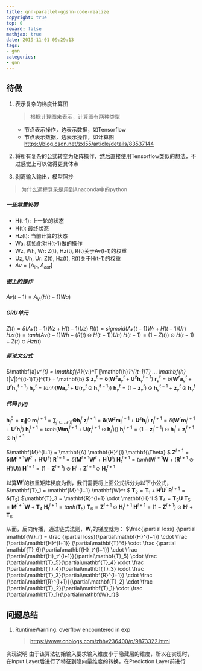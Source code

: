 ```yaml
---
title: gnn-parallel-ggsnn-code-realize
copyright: true
top: 0
reward: false
mathjax: true
date: 2019-11-01 09:29:13
tags:
- gnn
categories:
- gnn
---
```


## 待做

1. 表示复杂的梯度计算图
    > 根据计算图来表示，计算图有两种类型
    - 节点表示操作，边表示数据，如Tensorflow
    - 节点表示数据，边表示操作，如计算图 https://blog.csdn.net/zxl55/article/details/83537144

2. 将所有复杂的公式转变为矩阵操作，然后直接使用Tensorflow类似的想法，不过感觉上可以做得更具体点

3. 剥离输入输出，模型照抄
> 为什么远程登录是用到Anaconda中的python



##### 一些常量说明
- H(t-1): 上一轮的状态
- H(t): 最终状态
- Hz(t): 当前计算的状态
- Wa: 初始化对H(t-1)做的操作
- Wz, Wh, Wr: Z(t), Hz(t), R(t)关于Av(t-1)的权重
- Uz, Uh, Ur: Z(t), Hz(t), R(t)关于H(t-1)的权重
- $Av=[A_{in}, A_{out}]$

##### 图上的操作
$Av(t-1) = A_{v:} (H(t-1)Wa)$
##### GRU单元
$Z(t) = \delta (Av(t-1)Wz + H(t-1)Uz)$
$R(t) = sigmoid(Av(t-1)Wr + H(t-1)Ur)$
$Hzt(t) = tanh(Av(t-1)Wh + (R(t) \odot H(t-1))Uh)$
$H(t-1) = (1-Z(t))\odot H(t-1) + Z(t) \odot Hzt(t)$


##### 原论文公式
$\mathbf{a}_v^{t} = \mathbf{A}_{v:}^T [\mathbf{h}_1^{(t-1)T} ... \mathbf{h}_{|V|}^{(t-1)T}]^{T} + \mathbf{b} $
$\mathbf{z}_v^t = \mathbf{\delta} ( \mathbf{W}^z \mathbf{a}_v^{t} + \mathbf{U}^z \mathbf{h}_v^{t-1})$
$\mathbf{r}_v^t = \delta ( \mathbf{W}^r \mathbf{a}_v^{t} + \mathbf{U}^r \mathbf{h}_v^{t-1})$
$\mathbf{h}_v^t = tanh ( \mathbf{W} \mathbf{a}_v^{t} + \mathbf{U} ( \mathbf{r}_v^t \odot \mathbf{h}_v^{t-1}))$
$\mathbf{h}_v^t = (1 - \mathbf{z}_v^t) \odot \mathbf{h}_v^{t-1} +  \mathbf{z}_v^t \odot \mathbf{h}_v^t$

##### 代码 pyg

$\mathbf{h}_j^{0} = \mathbf{x}_i \mathbf{\parallel} 0$
$\mathbf{m}_i^{l+1} = \sum_{j \in \mathcal{N}(i)} \mathbf{\Theta} \mathbf{h}_j^{l}$
$\mathbf{z}_i^{l+1} = \mathbf{\delta} ( \mathbf{W}^z \mathbf{m}_i^{l+1} + \mathbf{U}^z \mathbf{h}_i^{l})$
$\mathbf{r}_i^{l+1} = \delta ( \mathbf{W}^r \mathbf{m}_i^{l+1}+ \mathbf{U}^r \mathbf{h}_i^{l})$
$\mathbf{h}_i^{l+1} = tanh ( \mathbf{W} \mathbf{m}_i^{l+1} + \mathbf{U} ( \mathbf{r}_i^{l+1} \odot \mathbf{h}_i^{l})))$
$\mathbf{h}_i^{l+1} = (1 - \mathbf{z}_i^{l+1}) \odot \mathbf{h}_i^l +  \mathbf{z}_i^{l+1} \odot \mathbf{h}_i^{l+1}$



$\mathbf{M}^{l+1} = \mathbf{A} \mathbf{H}^{l} \mathbf{\Theta} $
$\mathbf{Z}^{l+1} = \mathbf{\delta} (\mathbf{M}^{l+1} \mathbf{W}^z + \mathbf{H}^{l} \mathbf{U}^z)$
$\mathbf{R}^{l+1} = \delta ( \mathbf{M}^{l+1} \mathbf{W}^r + \mathbf{H}^{l} \mathbf{U}^r)$
$\mathbf{H}_t^{l+1} = tanh ( \mathbf{M}^{l+1} \mathbf{W}  + (\mathbf{R}^{l+1} \odot \mathbf{H}^{l})\mathbf{U}))$
$\mathbf{H}^{l+1} = (1 - \mathbf{Z}^{l+1}) \odot \mathbf{H}^l +  \mathbf{Z}^{l+1} \odot \mathbf{H}_t^{l+1}$

以算$\mathbf{W}^r$的权重矩阵梯度为例，我们需要将上面公式拆分为以下小公式，
$\mathbf{T}_1 = \mathbf{M}^{l+1} \mathbf{W}^r $
$\mathbf{T}_2 = \mathbf{T}_1 + \mathbf{H}^{l} \mathbf{U}^r$
$\mathbf{R}^{l+1} = \mathbf{\delta} (\mathbf{T}_2)$
$\mathbf{T}_3 = \mathbf{R}^{l+1} \odot \mathbf{H}^l $
$\mathbf{T}_4 = \mathbf{T}_3 \mathbf{U}$
$\mathbf{T}_5 = \mathbf{M}^{l+1} \mathbf{W} + \mathbf{T}_4$
$\mathbf{H}_t^{l+1} = tanh(\mathbf{T}_5)$
$\mathbf{T}_6 =  \mathbf{Z}^{l+1} \odot \mathbf{H}_t^{l+1}$
$\mathbf{H}^{l+1} = (1 - \mathbf{Z}^{l+1}) \odot \mathbf{H}^l + \mathbf{T}_6$

从而，反向传播，通过链式法则，$\mathbf{W}_r$的梯度就为：
$\frac{\partial loss} {\partial \mathbf{W}_r} = \frac {\partial loss}{\partial\mathbf{H}^{l+1}} \cdot  \frac {\partial\mathbf{H}^{l+1}} {\partial\mathbf{T}^6} \cdot  \frac {\partial \mathbf{T}_6}{\partial\mathbf{H}_t^{l+1}} \cdot  \frac {\partial\mathbf{H}_t^{l+1}}{\partial\mathbf{T}_5} \cdot  \frac {\partial\mathbf{T}_5}{\partial\mathbf{T}_4} \cdot \frac {\partial\mathbf{T}_4}{\partial\mathbf{T}_3} \cdot \frac {\partial\mathbf{T}_3}{\partial\mathbf{R}^{l+1}} \cdot \frac {\partial\mathbf{R}^{l+1}}{\partial\mathbf{T}_2} \cdot \frac {\partial\mathbf{T}_2}{\partial\mathbf{T}_1} \cdot \frac {\partial\mathbf{T}_1}{\partial\mathbf{W}_r}$
## 问题总结

1. RuntimeWarning: overflow encountered in exp
    > https://www.cnblogs.com/zhhy236400/p/9873322.html
    

实现说明
由于该算法初始输入要求输入维度小于隐藏层的维度，所以在实现时，在Input Layer后进行了特征到隐向量维度的转换，在Prediction Layer前进行

